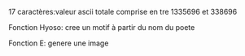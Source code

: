 17 caractères:valeur ascii totale comprise en tre 1335696 et 338696


Fonction Hyoso: cree un motif à partir du nom du poete

Fonction E: genere une image 
